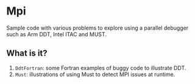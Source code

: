 # Mpi
Sample code with various problems to explore using a parallel debugger
such as Arm DDT, Intel ITAC and MUST.

## What is it?
1. `DdtFortran`: some Fortran examples of buggy code to illustrate DDT.
1. `Must`: illustrations of using Must to detect MPI issues at runtime.
